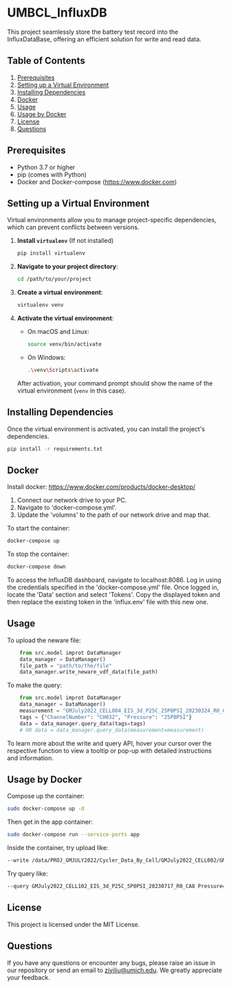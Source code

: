 # UMBCL_InfluxDB

This project seamlessly store the battery test record into the InfluxDataBase, offering an efficient solution for write and read data.

## Table of Contents

1. [Prerequisites](#prerequisites)
2. [Setting up a Virtual Environment](#setting-up-a-virtual-environment)
3. [Installing Dependencies](#installing-dependencies)
4. [Docker](#docker)
5. [Usage](#usage)
6. [Usage by Docker](#usage-by-docker)
7. [License](#license)
8. [Questions](#questions)

## Prerequisites

- Python 3.7 or higher
- pip (comes with Python)
- Docker and Docker-compose (https://www.docker.com)

## Setting up a Virtual Environment

Virtual environments allow you to manage project-specific dependencies, which can prevent conflicts between versions.

1. **Install `virtualenv`** (If not installed)

    ```bash
    pip install virtualenv
    ```

2. **Navigate to your project directory**:

    ```bash
    cd /path/to/your/project
    ```

3. **Create a virtual environment**:

    ```bash
    virtualenv venv
    ```

4. **Activate the virtual environment**:

    - On macOS and Linux:

        ```bash
        source venv/bin/activate
        ```

    - On Windows:

        ```bash
        .\venv\Scripts\activate
        ```

    After activation, your command prompt should show the name of the virtual environment (`venv` in this case).

## Installing Dependencies

Once the virtual environment is activated, you can install the project's dependencies.

```bash
pip install -r requirements.txt
```

## Docker

Install docker: https://www.docker.com/products/docker-desktop/

1. Connect our network drive to your PC.  
2. Navigate to 'docker-compose.yml'.  
3. Update the 'volumns' to the path of our network drive and map that.

To start the container:

```bash
docker-compose up
```

To stop the container:

```bash
docker-compose down
```

To access the InfluxDB dashboard, navigate to localhost:8086. Log in using the credentials specified in the 'docker-compose.yml' file. Once logged in, locate the 'Data' section and select 'Tokens'. Copy the displayed token and then replace the existing token in the 'influx.env' file with this new one.

## Usage

To upload the neware file:

```python
    from src.model improt DataManager
    data_manager = DataManager()
    file_path = "path/to/the/file"
    data_manager.write_neware_vdf_data(file_path)
```

To make the query:

```python
    from src.model improt DataManager
    data_manager = DataManager()
    measurement = "GMJuly2022_CELL004_EIS_3d_P25C_25P0PSI_20230324_R0_CH032"
    tags = {"ChannelNumber": "CH032", "Pressure": "25P0PSI"}
    data = data_manager.query_data(tags=tags) 
    # OR data = data_manager.query_data(measurement=measurement)
```

To learn more about the write and query API, hover your cursor over the respective function to view a tooltip or pop-up with detailed instructions and information.

## Usage by Docker

Compose up the container:

```bash
sudo docker-compose up -d
```

Then get in the app container:

```bash
sudo docker-compose run --service-ports app
```

Inside the container, try upload like:

```bash
--write /data/PROJ_GMJULY2022/Cycler_Data_By_Cell/GMJuly2022_CELL002/GMJuly2022_CELL002_Test3_1_P0C_5P0PSI_20230505_R0_CH041.csv neware_vdf
```

Try query like:

```bash
--query GMJuly2022_CELL102_EIS_3d_P25C_5P0PSI_20230717_R0_CA8 Pressure=5P0PSI
```

## License
This project is licensed under the MIT License.

## Questions

If you have any questions or encounter any bugs, please raise an issue in our repository or send an email to ziyiliu@umich.edu. We greatly appreciate your feedback.